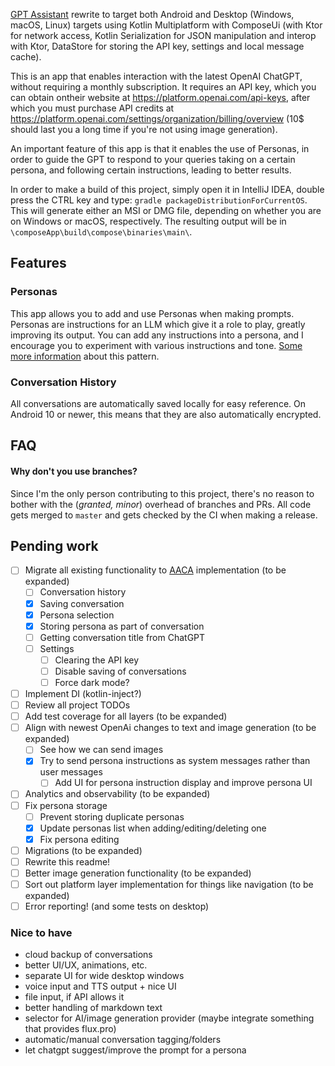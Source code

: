 [GPT Assistant](https://github.com/adriantache/GPTAssistant) rewrite to target both Android and Desktop (Windows, macOS,
Linux) targets using Kotlin Multiplatform with ComposeUi (with Ktor for network access, Kotlin Serialization for JSON
manipulation and interop with Ktor, DataStore for storing the API key, settings and local message cache).

This is an app that enables interaction with the latest OpenAI ChatGPT, without requiring a monthly subscription. It
requires an API key, which you can obtain ontheir website at https://platform.openai.com/api-keys, after which you must
purchase API credits at https://platform.openai.com/settings/organization/billing/overview (10$ should last you a long
time if you're not using image generation).

An important feature of this app is that it enables the use of Personas, in order to guide the GPT to respond to your
queries taking on a certain persona, and following certain instructions, leading to better results.

In order to make a build of this project, simply open it in IntelliJ IDEA, double press the CTRL key and type:
`gradle packageDistributionForCurrentOS`. This will generate either an MSI or DMG file, depending on whether you are on
Windows or macOS, respectively. The resulting output will be in `\composeApp\build\compose\binaries\main\`.

## Features

### Personas

This app allows you to add and use Personas when making prompts. Personas are instructions for an LLM which give it a
role to play, greatly improving its output. You can add any instructions into a persona, and I encourage you to
experiment with various instructions and tone.
[Some more information](https://ediscoverytoday.com/2024/02/13/the-persona-pattern-in-ai-interactions-artificial-intelligence-best-practices/)
about this pattern.

### Conversation History

All conversations are automatically saved locally for easy reference. On Android 10 or newer, this means that they are
also automatically encrypted.

## FAQ

#### Why don't you use branches?

Since I'm the only person contributing to this project, there's no reason to bother with the (*granted, minor*) overhead
of branches and PRs. All code gets merged to `master` and gets checked by the CI when making a release.

## Pending work

- [ ] Migrate all existing functionality to [AACA](https://adriantache.com/architecture) implementation (to be expanded)
    - [ ] Conversation history
    - [x] Saving conversation
    - [x] Persona selection
    - [x] Storing persona as part of conversation
    - [ ] Getting conversation title from ChatGPT
    - [ ] Settings
        - [ ] Clearing the API key
        - [ ] Disable saving of conversations
        - [ ] Force dark mode?
- [ ] Implement DI (kotlin-inject?)
- [ ] Review all project TODOs
- [ ] Add test coverage for all layers (to be expanded)
- [ ] Align with newest OpenAi changes to text and image generation (to be expanded)
    - [ ] See how we can send images
    - [x] Try to send persona instructions as system messages rather than user messages
        - [ ] Add UI for persona instruction display and improve persona UI
- [ ] Analytics and observability (to be expanded)
- [ ] Fix persona storage
    - [ ] Prevent storing duplicate personas
    - [x] Update personas list when adding/editing/deleting one
    - [x] Fix persona editing
- [ ] Migrations (to be expanded)
- [ ] Rewrite this readme!
- [ ] Better image generation functionality (to be expanded)
- [ ] Sort out platform layer implementation for things like navigation (to be expanded)
- [ ] Error reporting! (and some tests on desktop)

### Nice to have

- cloud backup of conversations
- better UI/UX, animations, etc.
- separate UI for wide desktop windows
- voice input and TTS output + nice UI
- file input, if API allows it
- better handling of markdown text
- selector for AI/image generation provider (maybe integrate something that provides flux.pro)
- automatic/manual conversation tagging/folders
- let chatgpt suggest/improve the prompt for a persona
